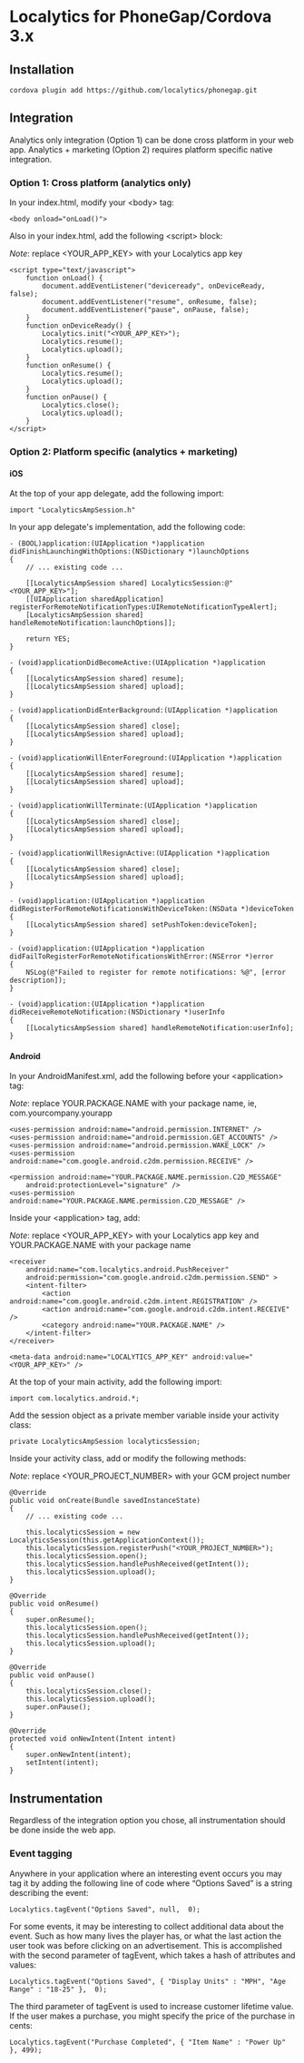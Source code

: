 Localytics for PhoneGap/Cordova 3.x
========

## Installation

	cordova plugin add https://github.com/localytics/phonegap.git

## Integration

Analytics only integration (Option 1) can be done cross platform in your web app. Analytics + marketing (Option 2) requires platform specific native integration.

### Option 1: Cross platform (analytics only)

In your index.html, modify your \<body\> tag:

	<body onload="onLoad()">

Also in your index.html, add the following \<script\> block:

*Note*: replace \<YOUR_APP_KEY\> with your Localytics app key

	<script type="text/javascript">
        function onLoad() {
            document.addEventListener("deviceready", onDeviceReady, false);
            document.addEventListener("resume", onResume, false);
            document.addEventListener("pause", onPause, false);
        }
        function onDeviceReady() {
            Localytics.init("<YOUR_APP_KEY>");
            Localytics.resume();                
            Localytics.upload();
        }
        function onResume() {
            Localytics.resume();
            Localytics.upload();
        }
        function onPause() {
            Localytics.close();
            Localytics.upload();
        }
    </script>
    
### Option 2: Platform specific (analytics + marketing)

#### iOS

At the top of your app delegate, add the following import: 

	import "LocalyticsAmpSession.h"

In your app delegate's implementation, add the following code:

	- (BOOL)application:(UIApplication *)application didFinishLaunchingWithOptions:(NSDictionary *)launchOptions
	{
		// ... existing code ...
	
		[[LocalyticsAmpSession shared] LocalyticsSession:@"<YOUR_APP_KEY>"];
	    [[UIApplication sharedApplication] registerForRemoteNotificationTypes:UIRemoteNotificationTypeAlert];	   
		[LocalyticsAmpSession shared] handleRemoteNotification:launchOptions]];
	   
	    return YES;
	}

	- (void)applicationDidBecomeActive:(UIApplication *)application
	{
		[[LocalyticsAmpSession shared] resume];
		[[LocalyticsAmpSession shared] upload];
	}
	
	- (void)applicationDidEnterBackground:(UIApplication *)application 
	{
		[[LocalyticsAmpSession shared] close];
		[[LocalyticsAmpSession shared] upload];
	}
	
	- (void)applicationWillEnterForeground:(UIApplication *)application 
	{
		[[LocalyticsAmpSession shared] resume];
		[[LocalyticsAmpSession shared] upload];
	}

	- (void)applicationWillTerminate:(UIApplication *)application 
	{
		[[LocalyticsAmpSession shared] close];
		[[LocalyticsAmpSession shared] upload];
	}
	
	- (void)applicationWillResignActive:(UIApplication *)application
	{
		[[LocalyticsAmpSession shared] close];
		[[LocalyticsAmpSession shared] upload];
	}
	
	- (void)application:(UIApplication *)application didRegisterForRemoteNotificationsWithDeviceToken:(NSData *)deviceToken
	{
		[[LocalyticsAmpSession shared] setPushToken:deviceToken];
	}
	 
	- (void)application:(UIApplication *)application didFailToRegisterForRemoteNotificationsWithError:(NSError *)error
	{
		NSLog(@"Failed to register for remote notifications: %@", [error description]);
	}
	 
	- (void)application:(UIApplication *)application didReceiveRemoteNotification:(NSDictionary *)userInfo
	{
		[[LocalyticsAmpSession shared] handleRemoteNotification:userInfo];
	}
	
#### Android

In your AndroidManifest.xml, add the following before your \<application\> tag:

*Note*: replace YOUR.PACKAGE.NAME with your package name, ie, com.yourcompany.yourapp
	
	<uses-permission android:name="android.permission.INTERNET" />
	<uses-permission android:name="android.permission.GET_ACCOUNTS" />
	<uses-permission android:name="android.permission.WAKE_LOCK" />   
	<uses-permission android:name="com.google.android.c2dm.permission.RECEIVE" />
	  
	<permission android:name="YOUR.PACKAGE.NAME.permission.C2D_MESSAGE"
	    android:protectionLevel="signature" />
	<uses-permission android:name="YOUR.PACKAGE.NAME.permission.C2D_MESSAGE" />
	
Inside your \<application\> tag, add: 

*Note*: replace \<YOUR_APP_KEY\> with your Localytics app key and YOUR.PACKAGE.NAME with your package name

	<receiver
	    android:name="com.localytics.android.PushReceiver"
	    android:permission="com.google.android.c2dm.permission.SEND" >
	    <intent-filter>
	        <action android:name="com.google.android.c2dm.intent.REGISTRATION" />
	        <action android:name="com.google.android.c2dm.intent.RECEIVE" />               
	        <category android:name="YOUR.PACKAGE.NAME" />
	    </intent-filter>
	</receiver>
	
	<meta-data android:name="LOCALYTICS_APP_KEY" android:value="<YOUR_APP_KEY>" />
	
At the top of your main activity, add the following import: 

	import com.localytics.android.*;
	
Add the session object as a private member variable inside your activity class:

	private LocalyticsAmpSession localyticsSession;
	
Inside your activity class, add or modify the following methods:

*Note*: replace \<YOUR_PROJECT_NUMBER\> with your GCM project number

	@Override
	public void onCreate(Bundle savedInstanceState)
	{
		// ... existing code ...
	 
		this.localyticsSession = new LocalyticsSession(this.getApplicationContext());
		this.localyticsSession.registerPush("<YOUR_PROJECT_NUMBER>");       
		this.localyticsSession.open();
		this.localyticsSession.handlePushReceived(getIntent());
		this.localyticsSession.upload();
	}
	
	@Override
	public void onResume()
	{
	    super.onResume();
	    this.localyticsSession.open();
	    this.localyticsSession.handlePushReceived(getIntent());
	    this.localyticsSession.upload();
	}	
	
	@Override
	public void onPause()
	{
	    this.localyticsSession.close();
	    this.localyticsSession.upload();
	    super.onPause();
	}
	
	@Override
	protected void onNewIntent(Intent intent)
	{
	    super.onNewIntent(intent);
	    setIntent(intent);
	} 	

## Instrumentation

Regardless of the integration option you chose, all instrumentation should be done inside the web app. 

### Event tagging

Anywhere in your application where an interesting event occurs you may tag it by adding the following line of code where “Options Saved” is a string describing the event:

	Localytics.tagEvent("Options Saved", null,  0);

For some events, it may be interesting to collect additional data about the event. Such as how many lives the player has, or what the last action the user took was before clicking on an advertisement. This is accomplished with the second parameter of tagEvent, which takes a hash of attributes and values:

	Localytics.tagEvent("Options Saved", { "Display Units" : "MPH", "Age Range" : "18-25" },  0);

The third parameter of tagEvent is used to increase customer lifetime value. If the user makes a purchase, you might specify the price of the purchase in cents: 

	Localytics.tagEvent("Purchase Completed", { "Item Name" : "Power Up" }, 499);
